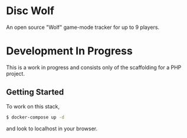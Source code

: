 # Disc Wolf
An open source "Wolf" game-mode tracker for up to 9 players.

# Development In Progress

This is a work in progress and consists only of the scaffolding for a
PHP project.

## Getting Started

To work on this stack,

```bash
$ docker-compose up -d
```

and look to localhost in your browser.